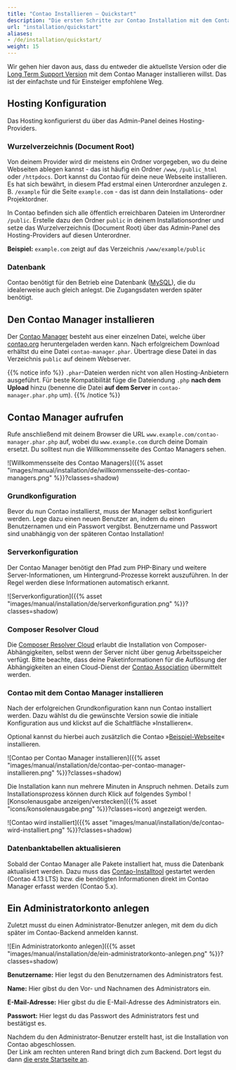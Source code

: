 ```yaml
---
title: "Contao Installieren – Quickstart"
description: "Die ersten Schritte zur Contao Installation mit dem Contao Manager."
url: "installation/quickstart"
aliases:
- /de/installation/quickstart/
weight: 15
---
```


Wir gehen hier davon aus, dass du entweder die aktuellste Version oder die [Long Term Support Version](https://docs.contao.org/manual/de/installation/contao-aktualisieren/#long-term-support-versionen) mit dem Contao Manager
installieren willst. Das ist der einfachste und für Einsteiger empfohlene Weg.


## Hosting Konfiguration

Das Hosting konfigurierst du über das Admin-Panel deines Hosting-Providers.

### Wurzelverzeichnis (Document Root)

Von deinem Provider wird dir meistens ein Ordner vorgegeben, wo du deine Webseiten ablegen kannst - das ist häufig
ein Ordner `/www`, `/public_html` oder `/httpdocs`. Dort kannst du Contao für deine neue Webseite installieren. Es hat sich bewährt,
in diesem Pfad erstmal einen Unterordner anzulegen z. B. `/example` für die Seite `example.com` - das ist dann dein
Installations- oder Projektordner.

In Contao befinden sich alle öffentlich erreichbaren Dateien im Unterordner `/public`. Erstelle dazu den Ordner `public`
in deinem Installationsordner und setze das Wurzelverzeichnis (Document Root) über das Admin-Panel des Hosting-Providers
auf diesen Unterordner.

**Beispiel:** `example.com` zeigt auf das Verzeichnis `/www/example/public`

### Datenbank

Contao benötigt für den Betrieb eine Datenbank 
([MySQL](../../installation/systemvoraussetzungen/#mysql-mindestanforderungen)), die du idealerweise auch gleich 
anlegst. Die Zugangsdaten werden später benötigt.


## Den Contao Manager installieren

Der [Contao Manager](../../installation/contao-manager/) besteht aus einer einzelnen Datei, welche über 
[contao.org](https://contao.org/de/download.html) heruntergeladen werden kann. Nach erfolgreichem Download erhältst 
du eine Datei `contao-manager.phar`. Übertrage diese Datei in das Verzeichnis `public` auf deinem Webserver.

{{% notice info %}}
`.phar`-Dateien werden nicht von allen Hosting-Anbietern ausgeführt. Für beste Kompatibilität füge die
Dateiendung `.php` <b>nach dem Upload</b> hinzu (benenne die Datei <b>auf dem Server</b> in `contao-manager.phar.php` um).
{{% /notice %}}

## Contao Manager aufrufen

Rufe anschließend mit deinem Browser die URL `www.example.com/contao-manager.phar.php` auf, wobei du `www.example.com`
durch deine Domain ersetzt. Du solltest nun die Willkommensseite des Contao Managers sehen.

![Willkommensseite des Contao Managers]({{% asset "images/manual/installation/de/willkommensseite-des-contao-managers.png" %}}?classes=shadow)

### Grundkonfiguration

Bevor du nun Contao installierst, muss der Manager selbst konfiguriert werden. Lege dazu einen neuen Benutzer an, indem
du einen Benutzernamen und ein Passwort vergibst. Benutzername und Passwort sind unabhängig von der späteren Contao Installation!


### Serverkonfiguration

Der Contao Manager benötigt den Pfad zum PHP-Binary und weitere Server-Informationen, um Hintergrund-Prozesse korrekt
auszuführen. In der Regel werden diese Informationen automatisch erkannt.

![Serverkonfiguration]({{% asset "images/manual/installation/de/serverkonfiguration.png" %}}?classes=shadow)


### Composer Resolver Cloud

Die [Composer Resolver Cloud](https://composer-resolver.cloud/) erlaubt die Installation von Composer-Abhängigkeiten,
selbst wenn der Server nicht über genug Arbeitsspeicher verfügt. Bitte beachte, dass deine Paketinformationen für die
Auflösung der Abhängigkeiten an einen Cloud-Dienst der [Contao Association](https://association.contao.org/)
übermittelt werden.

### Contao mit dem Contao Manager installieren

Nach der erfolgreichen Grundkonfiguration kann nun Contao installiert werden. Dazu wählst du die gewünschte Version
sowie die initiale Konfiguration aus und klickst auf die Schaltfläche »Installieren«.

Optional kannst du hierbei auch zusätzlich die Contao »[Beispiel-Webseite](https://demo.contao.org/)« installieren. 

![Contao per Contao Manager installieren]({{% asset "images/manual/installation/de/contao-per-contao-manager-installieren.png" %}}?classes=shadow)

Die Installation kann nun mehrere Minuten in Anspruch nehmen. Details zum Installationsprozess können durch Klick auf
folgendes Symbol ![Konsolenausgabe anzeigen/verstecken]({{% asset "icons/konsolenausgabe.png" %}}?classes=icon) angezeigt
werden.

![Contao wird installiert]({{% asset "images/manual/installation/de/contao-wird-installiert.png" %}}?classes=shadow)


### Datenbanktabellen aktualisieren

Sobald der Contao Manager alle Pakete installiert hat, muss die Datenbank aktualisiert werden. Dazu 
muss das [Contao-Installtool](../contao-installtool/) gestartet werden (Contao 4.13 LTS) bzw. die benötigten Informationen 
direkt im Contao Manager erfasst werden (Contao 5.x). 


## Ein Administratorkonto anlegen

Zuletzt musst du einen Administrator-Benutzer anlegen, mit dem du dich später im Contao-Backend anmelden kannst.

![Ein Administratorkonto anlegen]({{% asset "images/manual/installation/de/ein-administratorkonto-anlegen.png" %}}?classes=shadow)

**Benutzername:** Hier legst du den Benutzernamen des Administrators fest.

**Name:** Hier gibst du den Vor- und Nachnamen des Administrators ein.

**E-Mail-Adresse:** Hier gibst du die E-Mail-Adresse des Administrators ein.

**Passwort:** Hier legst du das Passwort des Administrators fest und bestätigst es.

Nachdem du den Administrator-Benutzer erstellt hast, ist die Installation von Contao abgeschlossen.  
Der Link am rechten unteren Rand bringt dich zum Backend. Dort legst du dann 
[die erste Startseite an](../../anleitungen/die-erste-startseite/).
